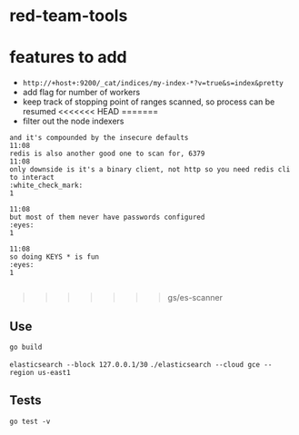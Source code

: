 # red-team-tools

# features to add

* `http://+host+:9200/_cat/indices/my-index-*?v=true&s=index&pretty`
* add flag for number of workers
* keep track of stopping point of ranges scanned, so process can be resumed
<<<<<<< HEAD
=======
* filter out the node indexers

```
and it's compounded by the insecure defaults
11:08
redis is also another good one to scan for, 6379
11:08
only downside is it's a binary client, not http so you need redis cli to interact
:white_check_mark:
1

11:08
but most of them never have passwords configured
:eyes:
1

11:08
so doing KEYS * is fun
:eyes:
1


```
>>>>>>> gs/es-scanner

## Use

`go build`

`elasticsearch --block 127.0.0.1/30`
`./elasticsearch --cloud gce --region us-east1`

## Tests

`go test -v`
